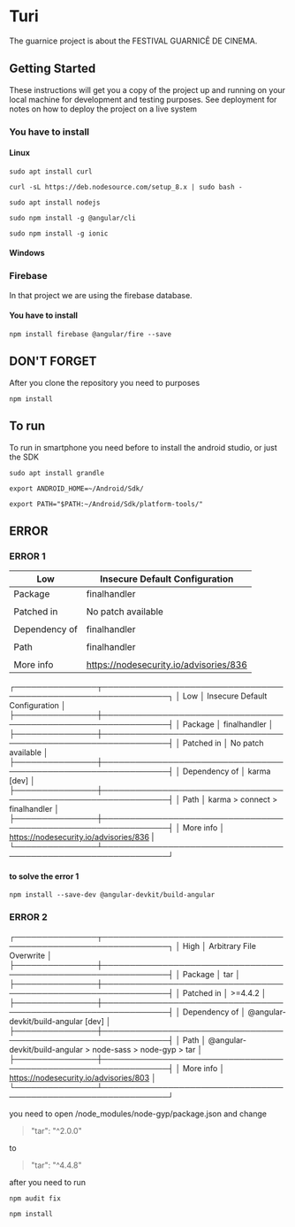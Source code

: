 # Turi

The guarnice project is about the FESTIVAL GUARNICÊ DE CINEMA.

## Getting Started
These instructions will get you a copy of the project up and running on your
local machine for development and testing purposes. See deployment for notes
on how to deploy the project on a live system

### You have to install
#### Linux
  ```
  sudo apt install curl
  ```
  ```
  curl -sL https://deb.nodesource.com/setup_8.x | sudo bash -
  ```
  ```
  sudo apt install nodejs
  ```
  ```
  sudo npm install -g @angular/cli
  ```
  ```
  sudo npm install -g ionic
  ```
#### Windows


### Firebase

In that project we are using the firebase database.

#### You have to install

  ```
  npm install firebase @angular/fire --save
  ```
## DON'T FORGET
After you clone the repository you need to purposes

  ```
  npm install
  ```
## To run
To run in smartphone you need before to install the android studio,
or just the SDK

  ```
  sudo apt install grandle

  ```
  ```
  export ANDROID_HOME=~/Android/Sdk/

  ```
  ```
  export PATH="$PATH:~/Android/Sdk/platform-tools/"
  ```
## ERROR


### ERROR 1

  | Low           | Insecure Default Configuration                               |
  |---------------|--------------------------------------------------------------|
  | Package       | finalhandler                                                 |
  |               |                                                              |
  | Patched in    | No patch available                                           |
  |               |                                                              |
  | Dependency of | finalhandler                                                 |
  |               |                                                              |
  | Path          | finalhandler                                                 |
  |               |                                                              |
  | More info     | https://nodesecurity.io/advisories/836                       |

  ┌───────────────┬──────────────────────────────────────────────────────────────┐
  │ Low           │ Insecure Default Configuration                               │
  ├───────────────┼──────────────────────────────────────────────────────────────┤
  │ Package       │ finalhandler                                                 │
  ├───────────────┼──────────────────────────────────────────────────────────────┤
  │ Patched in    │ No patch available                                           │
  ├───────────────┼──────────────────────────────────────────────────────────────┤
  │ Dependency of │ karma [dev]                                                  │
  ├───────────────┼──────────────────────────────────────────────────────────────┤
  │ Path          │ karma > connect > finalhandler                               │
  ├───────────────┼──────────────────────────────────────────────────────────────┤
  │ More info     │ https://nodesecurity.io/advisories/836                       |
  └───────────────┴──────────────────────────────────────────────────────────────┘

#### to solve the error 1

  ```
  npm install --save-dev @angular-devkit/build-angular
  ```

### ERROR 2

┌───────────────┬──────────────────────────────────────────────────────────────┐
│ High          │ Arbitrary File Overwrite                                     │
├───────────────┼──────────────────────────────────────────────────────────────┤
│ Package       │ tar                                                          │
├───────────────┼──────────────────────────────────────────────────────────────┤
│ Patched in    │ >=4.4.2                                                      │
├───────────────┼──────────────────────────────────────────────────────────────┤
│ Dependency of │ @angular-devkit/build-angular [dev]                          │
├───────────────┼──────────────────────────────────────────────────────────────┤
│ Path          │ @angular-devkit/build-angular > node-sass > node-gyp > tar   │
├───────────────┼──────────────────────────────────────────────────────────────┤
│ More info     │ https://nodesecurity.io/advisories/803                       │
└───────────────┴──────────────────────────────────────────────────────────────┘

you need to open /node_modules/node-gyp/package.json and change

>"tar": "^2.0.0"

to

>"tar": "^4.4.8"

after you need to run

  ```
  npm audit fix
  ```
  ```
  npm install
  ```
